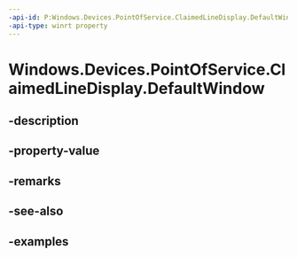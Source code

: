```yaml
---
-api-id: P:Windows.Devices.PointOfService.ClaimedLineDisplay.DefaultWindow
-api-type: winrt property
---
```


<!-- Property syntax.
public LineDisplayWindow DefaultWindow { get; }
-->

# Windows.Devices.PointOfService.ClaimedLineDisplay.DefaultWindow

## -description

## -property-value

## -remarks

## -see-also

## -examples

